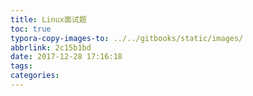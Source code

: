 ```yaml
---
title: Linux面试题
toc: true
typora-copy-images-to: ../../gitbooks/static/images/
abbrlink: 2c15b1bd
date: 2017-12-28 17:16:18
tags:
categories:
---
```

